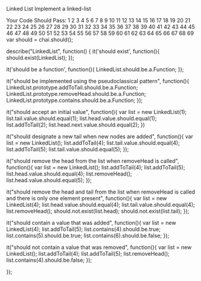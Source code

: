 Linked List
Implement a linked-list

Your Code Should Pass:
1
2
3
4
5
6
7
8
9
10
11
12
13
14
15
16
17
18
19
20
21
22
23
24
25
26
27
28
29
30
31
32
33
34
35
36
37
38
39
40
41
42
43
44
45
46
47
48
49
50
51
52
53
54
55
56
57
58
59
60
61
62
63
64
65
66
67
68
69
var should = chai.should();

describe("LinkedList", function() {
  it('should exist', function(){
    should.exist(LinkedList);
  });

  it('should be a function', function(){
    LinkedList.should.be.a.Function;
  });

  it("should be implemented using the pseudoclassical pattern", function(){
    LinkedList.prototype.addToTail.should.be.a.Function;
    LinkedList.prototype.removeHead.should.be.a.Function;
    LinkedList.prototype.contains.should.be.a.Function;
  });

  it("should accept an initial value", function(){
    var list = new LinkedList(1);
    list.tail.value.should.equal(1);
    list.head.value.should.equal(1);
    list.addToTail(2);
    list.head.next.value.should.equal(2);
  })

  it("should designate a new tail when new nodes are added", function(){
    var list = new LinkedList();
    list.addToTail(4);
    list.tail.value.should.equal(4);
    list.addToTail(5);
    list.tail.value.should.equal(5);
  });

  it("should remove the head from the list when removeHead is called", function(){
    var list = new LinkedList();
    list.addToTail(4);
    list.addToTail(5);
    list.head.value.should.equal(4);
    list.removeHead();
    list.head.value.should.equal(5);
  });

  it("should remove the head and tail from the list when removeHead is called and there is only one element present", function(){
    var list = new LinkedList(4);
    list.head.value.should.equal(4);
    list.tail.value.should.equal(4);
    list.removeHead();
    should.not.exist(list.head);
    should.not.exist(list.tail);
  });

  it("should contain a value that was added", function(){
    var list = new LinkedList(4);
    list.addToTail(5);
    list.contains(4).should.be.true;
    list.contains(5).should.be.true;
    list.contains(6).should.be.false;
  });

  it("should not contain a value that was removed", function(){
    var list = new LinkedList();
    list.addToTail(4);
    list.addToTail(5);
    list.removeHead();
    list.contains(4).should.be.false;
  });

});
